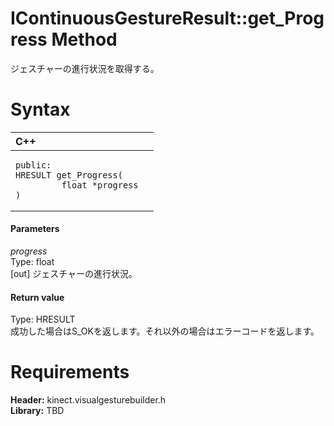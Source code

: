 IContinuousGestureResult::get\_Progress Method  
==============================================  

ジェスチャーの進行状況を取得する。 <span id="syntaxSection"></span>

Syntax  
======  

<table>
<colgroup>
<col width="100%" />
</colgroup>
<thead>
<tr class="header">
<th align="left">C++</th>
</tr>
</thead>
<tbody>
<tr class="odd">
<td align="left"><pre><code>public:  
HRESULT get_Progress(  
         float *progress  
)</code></pre></td>
</tr>
</tbody>
</table>

<span id="ID4EG"></span>
#### Parameters  

*progress*    
Type: float  
[out] ジェスチャーの進行状況。  

<span id="ID4EP"></span>
#### Return value  

Type: HRESULT  
成功した場合はS\_OKを返します。それ以外の場合はエラーコードを返します。  

<span id="requirements"></span>

Requirements  
============  

**Header:** kinect.visualgesturebuilder.h  
**Library:** TBD  



<!--Please do not edit the data in the comment block below.-->
<!--
TOCTitle : get_Progress Method
RLTitle : IContinuousGestureResult::get_Progress Method
KeywordK : get_Progress method
KeywordK : IContinuousGestureResult::get_Progress method
KeywordF : IContinuousGestureResult::get_Progress
KeywordF : get_Progress
KeywordF : Microsoft.Kinect.visualgesturebuilder.IContinuousGestureResult.get_Progress(float@)
KeywordA : M:Microsoft.Kinect.visualgesturebuilder.IContinuousGestureResult.get_Progress(float@)
AssetID : M:Microsoft.Kinect.visualgesturebuilder.IContinuousGestureResult.get_Progress(float@)
Locale : en-us
CommunityContent : 1
APIType : Managed
APILocation : 
APIName : Microsoft.Kinect.visualgesturebuilder.IContinuousGestureResult::get_Progress
TargetOS : Windows
TopicType : kbSyntax
DevLang : C++
DocSet : K4Wv2
ProjType : K4Wv2Proj
Technology : Kinect for Windows
Product : Kinect for Windows SDK v2
productversion : 20
-->
